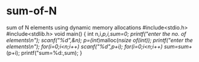 # sum-of-N
sum of N elements using dynamic memory allocations
#include<stdio.h>
#include<stdlib.h>
void main()
{
int n,i,*p,i,sum=0;
printf("enter the no. of elements\n");
scanf("%d",&n);
p=(int*)malloc(n*size of(int));
printf("enter the elements\n");
for(i=0;i<n;i++)
scanf("%d",p+i);
for(i=0;i<n;i++)
sum=sum+*(p+i);
printf("sum=%d:,sum);
}
